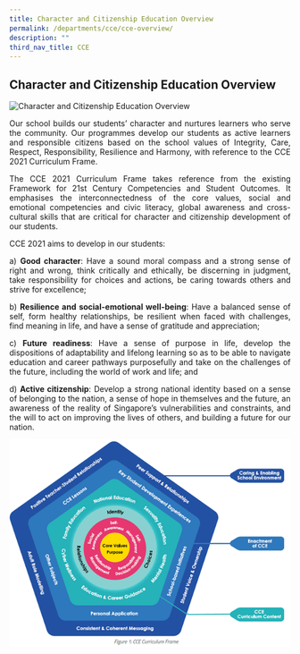 ```yaml
---
title: Character and Citizenship Education Overview
permalink: /departments/cce/cce-overview/
description: ""
third_nav_title: CCE
---
```

## **Character and Citizenship Education Overview**

![Character and Citizenship Education Overview](/images/Departments/cce1.png)

<p style="text-align:justify">Our school builds our students’ character and nurtures learners who serve the community. Our programmes develop our students as active learners and responsible citizens based on the school values of Integrity, Care, Respect, Responsibility, Resilience and Harmony, with reference to the CCE 2021 Curriculum Frame.</p>

<p style="text-align:justify">The CCE 2021 Curriculum Frame takes reference from the existing Framework for 21st Century Competencies and Student Outcomes. It emphasises the interconnectedness of the core values, social and emotional competencies and civic literacy, global awareness and cross-cultural skills that are critical for character and citizenship development of our students.</p>

CCE 2021 aims to develop in our students:

<p style="text-align:justify">a) <b>Good character</b>: Have a sound moral compass and a strong sense of right and wrong, think critically and ethically, be discerning in judgment, take responsibility for choices and actions, be caring towards others and strive for excellence;</p>

<p style="text-align:justify">b) <b>Resilience and social-emotional well-being</b>: Have a balanced sense of self, form healthy relationships, be resilient when faced with challenges, find meaning in life, and have a sense of gratitude and appreciation;</p>

<p style="text-align:justify">c) <b>Future readiness</b>: Have a sense of purpose in life, develop the dispositions of adaptability and lifelong learning so as to be able to navigate education and career pathways purposefully and take on the challenges of the future, including the world of work and life; and</p>

<p style="text-align:justify">d) <b>Active citizenship</b>: Develop a strong national identity based on a sense of belonging to the nation, a sense of hope in themselves and the future, an awareness of the reality of Singapore’s vulnerabilities and constraints, and the will to act on improving the lives of others, and building a future for our nation.</p>

<img src="/images/Departments/cce2.png" alt="CCE Overview" style="width:700px" alt="Character and Citizenship Education Overview"/>